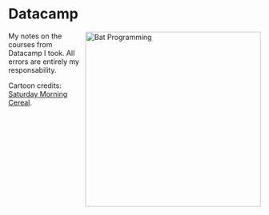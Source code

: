 # Datacamp

<p align = "left">
    <img src="https://www.smbc-comics.com/comics/20120113.gif" alt="Bat Programming" width="350" align = "right">
  
My notes on the courses from Datacamp I took. All errors are entirely my responsability.

Cartoon credits: [Saturday Morning Cereal](https://www.smbc-comics.com/comic/2012-01-13).
